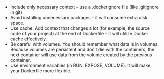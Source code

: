 - Include only necessary context – use a .dockerignore file (like .gitignore in git)
- Avoid installing unnecessary packages – it will consume extra disk space.
- Use cache. Add context that changes a lot (for example, the source code of your project) at the end of Dockerfile – it will utilize Docker cache effectively.
- Be careful with volumes. You should remember what data is in volumes. Because volumes are persistent and don’t die with the containers, the next container will use data from the volume created by the previous container.
- Use environment variables (in RUN, EXPOSE, VOLUME). It will make your Dockerfile more flexible.
